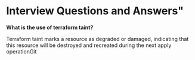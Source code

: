# Interview Questions and Answers"


**What is the use of terraform taint?**

Terraform taint marks a resource as degraded or damaged, indicating that this resource will be destroyed and recreated during the next apply operationGit